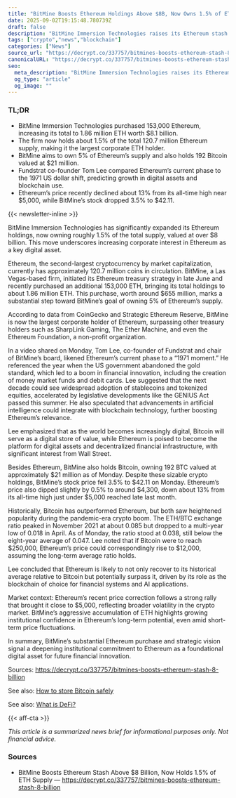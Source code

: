 ```yaml
---
title: "BitMine Boosts Ethereum Holdings Above $8B, Now Owns 1.5% of ETH"
date: 2025-09-02T19:15:48.780739Z
draft: false
description: "BitMine Immersion Technologies raises its Ethereum stash to 1.5% of supply, valued over $8 billion, signaling growing corporate interest in crypto assets."
tags: ["crypto","news","blockchain"]
categories: ["News"]
source_url: "https://decrypt.co/337757/bitmines-boosts-ethereum-stash-8-billion"
canonicalURL: "https://decrypt.co/337757/bitmines-boosts-ethereum-stash-8-billion"
seo:
  meta_description: "BitMine Immersion Technologies raises its Ethereum stash to 1.5% of supply, valued over $8 billion, signaling growing corporate interest in crypto assets."
  og_type: "article"
  og_image: ""
---
```


### TL;DR
- BitMine Immersion Technologies purchased 153,000 Ethereum, increasing its total to 1.86 million ETH worth $8.1 billion.
- The firm now holds about 1.5% of the total 120.7 million Ethereum supply, making it the largest corporate ETH holder.
- BitMine aims to own 5% of Ethereum’s supply and also holds 192 Bitcoin valued at $21 million.
- Fundstrat co-founder Tom Lee compared Ethereum’s current phase to the 1971 US dollar shift, predicting growth in digital assets and blockchain use.
- Ethereum’s price recently declined about 13% from its all-time high near $5,000, while BitMine’s stock dropped 3.5% to $42.11.

{{< newsletter-inline >}}

BitMine Immersion Technologies has significantly expanded its Ethereum holdings, now owning roughly 1.5% of the total supply, valued at over $8 billion. This move underscores increasing corporate interest in Ethereum as a key digital asset.

Ethereum, the second-largest cryptocurrency by market capitalization, currently has approximately 120.7 million coins in circulation. BitMine, a Las Vegas-based firm, initiated its Ethereum treasury strategy in late June and recently purchased an additional 153,000 ETH, bringing its total holdings to about 1.86 million ETH. This purchase, worth around $655 million, marks a substantial step toward BitMine’s goal of owning 5% of Ethereum’s supply.

According to data from CoinGecko and Strategic Ethereum Reserve, BitMine is now the largest corporate holder of Ethereum, surpassing other treasury holders such as SharpLink Gaming, The Ether Machine, and even the Ethereum Foundation, a non-profit organization.

In a video shared on Monday, Tom Lee, co-founder of Fundstrat and chair of BitMine’s board, likened Ethereum’s current phase to a “1971 moment.” He referenced the year when the US government abandoned the gold standard, which led to a boom in financial innovation, including the creation of money market funds and debit cards. Lee suggested that the next decade could see widespread adoption of stablecoins and tokenized equities, accelerated by legislative developments like the GENIUS Act passed this summer. He also speculated that advancements in artificial intelligence could integrate with blockchain technology, further boosting Ethereum’s relevance.

Lee emphasized that as the world becomes increasingly digital, Bitcoin will serve as a digital store of value, while Ethereum is poised to become the platform for digital assets and decentralized financial infrastructure, with significant interest from Wall Street.

Besides Ethereum, BitMine also holds Bitcoin, owning 192 BTC valued at approximately $21 million as of Monday. Despite these sizable crypto holdings, BitMine’s stock price fell 3.5% to $42.11 on Monday. Ethereum’s price also dipped slightly by 0.5% to around $4,300, down about 13% from its all-time high just under $5,000 reached late last month.

Historically, Bitcoin has outperformed Ethereum, but both saw heightened popularity during the pandemic-era crypto boom. The ETH/BTC exchange ratio peaked in November 2021 at about 0.085 but dropped to a multi-year low of 0.018 in April. As of Monday, the ratio stood at 0.038, still below the eight-year average of 0.047. Lee noted that if Bitcoin were to reach $250,000, Ethereum’s price could correspondingly rise to $12,000, assuming the long-term average ratio holds.

Lee concluded that Ethereum is likely to not only recover to its historical average relative to Bitcoin but potentially surpass it, driven by its role as the blockchain of choice for financial systems and AI applications.

Market context: Ethereum’s recent price correction follows a strong rally that brought it close to $5,000, reflecting broader volatility in the crypto market. BitMine’s aggressive accumulation of ETH highlights growing institutional confidence in Ethereum’s long-term potential, even amid short-term price fluctuations.

In summary, BitMine’s substantial Ethereum purchase and strategic vision signal a deepening institutional commitment to Ethereum as a foundational digital asset for future financial innovation.

Sources: https://decrypt.co/337757/bitmines-boosts-ethereum-stash-8-billion

See also: [How to store Bitcoin safely](/pages/how-to-store-bitcoin-safely/)

See also: [What is DeFi?](/pages/what-is-defi/)

{{< aff-cta >}}

_This article is a summarized news brief for informational purposes only. Not financial advice._

### Sources
- BitMine Boosts Ethereum Stash Above $8 Billion, Now Holds 1.5% of ETH Supply — https://decrypt.co/337757/bitmines-boosts-ethereum-stash-8-billion

